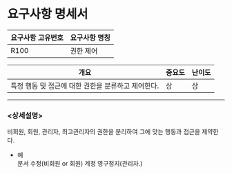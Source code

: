 요구사항 명세서
===================

|요구사항 고유번호|요구사항 명칭|
|---|---|
|R100|권한 제어|    
  
|개요|중요도|난이도|
|---|---|---|
|특정 행동 및 접근에 대한 권한을 분류하고 제어한다.|상|상|

---
### <상세설명>  
비회원, 회원, 관리자, 최고관리자의 권한을 분리하여 그에 맞는 행동과 접근을 제약한다.
   
- 예   
문서 수정(비회원 or 회원)
계정 영구정지(관리자.)